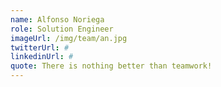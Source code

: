 ```yaml
---
name: Alfonso Noriega
role: Solution Engineer
imageUrl: /img/team/an.jpg
twitterUrl: #
linkedinUrl: #
quote: There is nothing better than teamwork!
---
```


